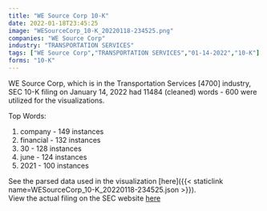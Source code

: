 ```yaml
---
title: "WE Source Corp 10-K"
date: 2022-01-18T23:45:25
image: "WESourceCorp_10-K_20220118-234525.png"
companies: "WE Source Corp"
industry: "TRANSPORTATION SERVICES"
tags: ["WE Source Corp","TRANSPORTATION SERVICES","01-14-2022","10-K"]
forms: "10-K"
---
```

WE Source Corp, which is in the Transportation Services [4700] industry, SEC 10-K filing on January 14, 2022 had 11484 (cleaned) words - 600 were utilized for the visualizations.

Top Words:
1. company - 149 instances
2. financial - 132 instances
3. 30 - 128 instances
4. june - 124 instances
5. 2021 - 100 instances


See the parsed data used in the visualization [here]({{< staticlink name=WESourceCorp_10-K_20220118-234525.json >}}).  
View the actual filing on the SEC website [here](https://www.sec.gov/Archives/edgar/data/1368275/0001062993-22-001065.txt)